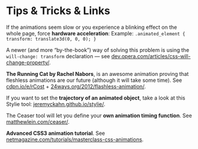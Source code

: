 Tips & Tricks & Links
=====================

If the animations seem slow or you experience a blinking effect on the whole
page, force **hardware acceleration**: Example: `.animated_element { transform:
translate3d(0, 0, 0); }`

A newer (and more “by-the-book”) way of solving this problem is using the
`will-change: transform` declaration — see
[dev.opera.com/articles/css-will-change-property/](https://dev.opera.com/articles/css-will-change-property/).

**The Running Cat by Rachel Nabors**, is an awesome animation proving that
fleshless animations are our future (although it will take some time). See
[cdpn.io/e/rCost](http://cdpn.io/e/rCost)
+
[24ways.org/2012/flashless-animation/](http://24ways.org/2012/flashless-animation/).

If you want to set the **trajectory of an animated object**, take a look at this
Stylie tool:
[jeremyckahn.github.io/stylie/](http://jeremyckahn.github.io/stylie/).

The Ceaser tool will let you define your **own animation timing function**. See
[matthewlein.com/ceaser/](http://matthewlein.com/ceaser/).

**Advanced CSS3 animation tutorial**. See
[netmagazine.com/tutorials/masterclass-css-animations](http://www.netmagazine.com/tutorials/masterclass-css-animations).
